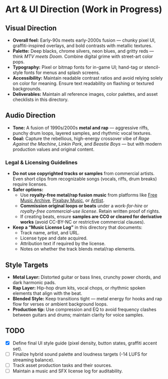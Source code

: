 # Art & UI Direction (Work in Progress)

## Visual Direction

- **Overall feel:** Early-90s meets early-2000s fusion — chunky pixel UI, graffiti-inspired overlays, and bold contrasts with metallic textures.
- **Palette:** Deep blacks, chrome silvers, neon blues, and gritty reds — think _MTV meets Doom_. Combine digital grime with street-art color pops.
- **Typography:** Pixel or bitmap fonts for in-game UI; hand-tag or stencil-style fonts for menus and splash screens.
- **Accessibility:** Maintain readable contrast ratios and avoid relying solely on color for meaning. Ensure text readability on flashing or textured backgrounds.
- **Deliverables:** Maintain all reference images, color palettes, and asset checklists in this directory.

## Audio Direction

- **Tone:** A fusion of 1990s/2000s **metal and rap** — aggressive riffs, punchy drum loops, layered samples, and rhythmic vocal textures.
- **Goal:** Capture the rebellious, high-energy crossover vibe of _Rage Against the Machine_, _Linkin Park_, and _Beastie Boys_ — but with modern production values and original content.

### Legal & Licensing Guidelines

- **Do not use copyrighted tracks or samples** from commercial artists. Even short clips from recognizable songs (vocals, riffs, drum breaks) require licenses.
- **Safer options:**
  - Use **royalty-free metal/rap fusion music** from platforms like [Free Music Archive](https://freemusicarchive.org/), [Pixabay Music](https://pixabay.com/music/), or [Artlist](https://artlist.io/).
  - **Commission original loops or beats** under a _work-for-hire_ or _royalty-free commercial-use license_. Retain written proof of rights.
  - If creating beats, ensure **samples are CC0 or cleared for derivative works** (avoid CC-BY-NC or restrictive commercial clauses).
- **Keep a “Music License Log”** in this directory that documents:
  - Track name, artist, and URL.
  - License type and date acquired.
  - Attribution text if required by the license.
  - Notes on whether the track blends metal/rap elements.

## Style Targets

- **Metal Layer:** Distorted guitar or bass lines, crunchy power chords, and dark harmonic pads.
- **Rap Layer:** Hip-hop drum kits, vocal chops, or rhythmic spoken elements that align with the beat.
- **Blended Style:** Keep transitions tight — metal energy for hooks and rap flow for verses or ambient background loops.
- **Production tip:** Use compression and EQ to avoid frequency clashes between guitars and drums; maintain clarity for voice samples.

## TODO

- [x] Define final UI style guide (pixel density, button states, graffiti accent set).
- [ ] Finalize hybrid sound palette and loudness targets (-14 LUFS for streaming balance).
- [ ] Track asset production tasks and their sources.
- [ ] Maintain a music and SFX license log for auditability.
